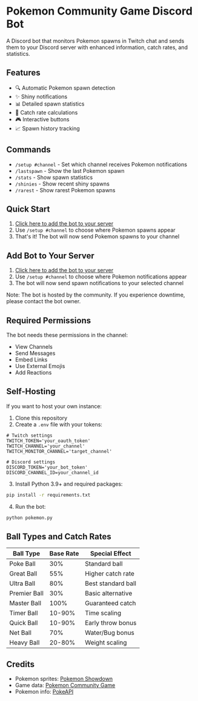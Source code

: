 # Pokemon Community Game Discord Bot

A Discord bot that monitors Pokemon spawns in Twitch chat and sends them to your Discord server with enhanced information, catch rates, and statistics.

## Features

- 🔍 Automatic Pokemon spawn detection
- ✨ Shiny notifications
- 📊 Detailed spawn statistics
- 🎯 Catch rate calculations
- 🎮 Interactive buttons
- 📈 Spawn history tracking

## Commands

- `/setup #channel` - Set which channel receives Pokemon notifications
- `/lastspawn` - Show the last Pokemon spawn
- `/stats` - Show spawn statistics
- `/shinies` - Show recent shiny spawns
- `/rarest` - Show rarest Pokemon spawns

## Quick Start

1. [Click here to add the bot to your server](https://discord.com/api/oauth2/authorize?client_id=1341192170371285123&permissions=274878221312&scope=bot%20applications.commands)
2. Use `/setup #channel` to choose where Pokemon spawns appear
3. That's it! The bot will now send Pokemon spawns to your channel

## Add Bot to Your Server

1. [Click here to add the bot to your server](YOUR_OAUTH_URL)
2. Use `/setup #channel` to choose where Pokemon notifications appear
3. The bot will now send spawn notifications to your selected channel

Note: The bot is hosted by the community. If you experience downtime, please contact the bot owner.

## Required Permissions

The bot needs these permissions in the channel:
- View Channels
- Send Messages
- Embed Links
- Use External Emojis
- Add Reactions

## Self-Hosting

If you want to host your own instance:

1. Clone this repository
2. Create a `.env` file with your tokens:
```env
# Twitch settings
TWITCH_TOKEN='your_oauth_token'
TWITCH_CHANNEL='your_channel'
TWITCH_MONITOR_CHANNEL='target_channel'

# Discord settings
DISCORD_TOKEN='your_bot_token'
DISCORD_CHANNEL_ID=your_channel_id
```

3. Install Python 3.9+ and required packages:
```bash
pip install -r requirements.txt
```

4. Run the bot:
```bash
python pokemon.py
```

## Ball Types and Catch Rates
| Ball Type | Base Rate | Special Effect |
|-----------|-----------|----------------|
| Poke Ball | 30% | Standard ball |
| Great Ball | 55% | Higher catch rate |
| Ultra Ball | 80% | Best standard ball |
| Premier Ball | 30% | Basic alternative |
| Master Ball | 100% | Guaranteed catch |
| Timer Ball | 10-90% | Time scaling |
| Quick Ball | 10-90% | Early throw bonus |
| Net Ball | 70% | Water/Bug bonus |
| Heavy Ball | 20-80% | Weight scaling |

## Credits
- Pokemon sprites: [Pokemon Showdown](https://play.pokemonshowdown.com)
- Game data: [Pokemon Community Game](https://discord.gg/BvaNvMD)
- Pokemon info: [PokeAPI](https://pokeapi.co)
